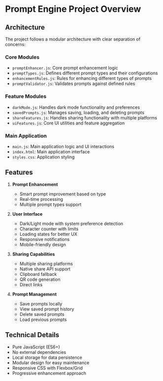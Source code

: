 # Prompt Engine Project Overview

## Architecture

The project follows a modular architecture with clear separation of concerns:

### Core Modules
- `promptEnhancer.js`: Core prompt enhancement logic
- `promptTypes.js`: Defines different prompt types and their configurations
- `enhancementRules.js`: Rules for enhancing different types of prompts
- `promptValidator.js`: Validates prompts against defined rules

### Feature Modules
- `darkMode.js`: Handles dark mode functionality and preferences
- `savedPrompts.js`: Manages saving, loading, and deleting prompts
- `shareFeatures.js`: Handles sharing functionality with multiple platforms
- `uiFeatures.js`: Core UI utilities and feature aggregation

### Main Application
- `main.js`: Main application logic and UI interactions
- `index.html`: Main application interface
- `styles.css`: Application styling

## Features

1. **Prompt Enhancement**
   - Smart prompt improvement based on type
   - Real-time processing
   - Multiple prompt types support

2. **User Interface**
   - Dark/Light mode with system preference detection
   - Character counter with limits
   - Loading states for better UX
   - Responsive notifications
   - Mobile-friendly design

3. **Sharing Capabilities**
   - Multiple sharing platforms
   - Native share API support
   - Clipboard fallback
   - QR code generation
   - Direct links

4. **Prompt Management**
   - Save prompts locally
   - View saved prompt history
   - Delete saved prompts
   - Load previous prompts

## Technical Details

- Pure JavaScript (ES6+)
- No external dependencies
- Local storage for data persistence
- Modular design for easy maintenance
- Responsive CSS with Flexbox/Grid
- Progressive enhancement approach
